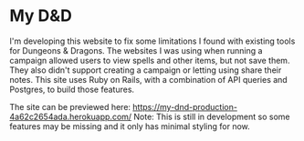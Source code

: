 # My D&D

I'm developing this website to fix some limitations I found with existing tools for Dungeons & Dragons. The websites I was using when running a campaign allowed users to view spells and other items, but not save them. They also didn't support creating a campaign or letting using share their notes. This site uses Ruby on Rails, with a combination of API queries and Postgres, to build those features.

The site can be previewed here: https://my-dnd-production-4a62c2654ada.herokuapp.com/
Note: This is still in development so some features may be missing and it only has minimal styling for now.